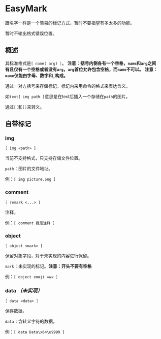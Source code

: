 ﻿# EasyMark

跟名字一样是一个简易的标记方式，暂时不要指望有多太多的功能。

暂时不输出格式错误位置。

## 概述

其标准格式是`[ name( arg) ]`。
**注意：括号内侧各有一个空格，`name`和`arg`之间有且仅有一个空格或者没有`arg`，`arg`首位允许包含空格，而`name`不可以。**
**注意：`name`仅能由字母、数字和`_`构成。**

通过一对方括号来存储标记，标记内采用命令的格式来表达含义。

如`text[ img path ]`意思是在text后插入一个存储在`path`的图片。

通过`[[`和`]]`来转义。

## 自带标记

### img

`[ img <path> ]`

当前不支持格式，只支持存储文件位置。

`path`：图片的文件地址。

例：`[ img picture.png ]`

### comment

`[ remark <...> ]`

注释。

例：`[ comment 我是注释 ]`

### object

`[ object <mark> ]`

保留对象字段，对于未实现的内容进行保留。

`mark`：未实现的标记。**注意：开头不要有空格**

例：`[ object emoji =w= ]`

### data *（未实现）*

`[ data <data> ]`

保存数据。

`data`：含转义字符的数据。

例：`[ data Data\x64\u9999 ]`